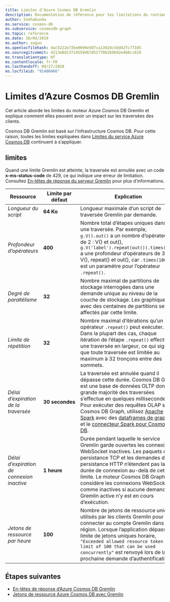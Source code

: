 ```yaml
---
title: Limites d’Azure Cosmos DB Gremlin
description: Documentation de référence pour les limitations du runtime du moteur de graphe
author: SnehaGunda
ms.service: cosmos-db
ms.subservice: cosmosdb-graph
ms.topic: reference
ms.date: 10/04/2019
ms.author: sngun
ms.openlocfilehash: 4ac5222e735e0699e507ca1392dc5dd42fc77105
ms.sourcegitcommit: 4313e0d13714559d67d51770b2b9b92e4b0cc629
ms.translationtype: HT
ms.contentlocale: fr-FR
ms.lasthandoff: 09/27/2020
ms.locfileid: "91400466"
---
```

# <a name="azure-cosmos-db-gremlin-limits"></a>Limites d’Azure Cosmos DB Gremlin
Cet article aborde les limites du moteur Azure Cosmos DB Gremlin et explique comment elles peuvent avoir un impact sur les traversées des clients.

Cosmos DB Gremlin est basé sur l’infrastructure Cosmos DB. Pour cette raison, toutes les limites expliquées dans [Limites du service Azure Cosmos DB](https://docs.microsoft.com/azure/cosmos-db/concepts-limits) continuent à s’appliquer.

## <a name="limits"></a>limites

Quand une limite Gremlin est atteinte, la traversée est annulée avec un code **x-ms-status-code** de 429, ce qui indique une erreur de limitation. Consultez [En-têtes de réponse du serveur Gremlin](gremlin-limits.md) pour plus d’informations.

**Ressource**    | **Limite par défaut** | **Explication**
--- | --- | ---
*Longueur du script* | **64 Ko** | Longueur maximale d’un script de traversée Gremlin par demande.
*Profondeur d’opérateurs* | **400** |  Nombre total d’étapes uniques dans une traversée. Par exemple, ```g.V().out()``` a un nombre d’opérateurs de 2 : V() et out(), ```g.V('label').repeat(out()).times(100)``` a une profondeur d’opérateurs de 3 : V(), repeat() et out(), car ```.times(100)``` est un paramètre pour l’opérateur ```.repeat()```.
*Degré de parallélisme* | **32** | Nombre maximal de partitions de stockage interrogées dans une demande unique au niveau de la couche de stockage. Les graphiques avec des centaines de partitions seront affectés par cette limite.
*Limite de répétition* | **32** | Nombre maximal d’itérations qu’un opérateur ```.repeat()``` peut exécuter. Dans la plupart des cas, chaque itération de l’étape ```.repeat()``` effectue une traversée en largeur, ce qui signifie que toute traversée est limitée au maximum à 32 tronçons entre des sommets.
*Délai d’expiration de la traversée* | **30 secondes** | La traversée est annulée quand il dépasse cette durée. Cosmos DB Graph est une base de données OLTP dont la grande majorité des traversées s’effectue en quelques millisecondes. Pour exécuter des requêtes OLAP sur Cosmos DB Graph, utilisez [Apache Spark](https://azure.microsoft.com/services/cosmos-db/) avec des [dataframes de graphe](https://spark.apache.org/docs/latest/sql-programming-guide.html#datasets-and-dataframes) et le [connecteur Spark pour Cosmos DB](https://github.com/Azure/azure-cosmosdb-spark).
*Délai d’expiration de connexion inactive* | **1 heure** | Durée pendant laquelle le service Gremlin garde ouvertes les connexions WebSocket inactives. Les paquets de persistance TCP et les demandes de persistance HTTP n’étendent pas la durée de connexion au-delà de cette limite. Le moteur Cosmos DB Graph considère les connexions WebSocket comme inactives si aucune demande Gremlin active n’y est en cours d’exécution.
*Jetons de ressource par heure* | **100** | Nombre de jetons de ressource uniques utilisés par les clients Gremlin pour se connecter au compte Gremlin dans une région. Lorsque l’application dépasse la limite de jetons uniques horaire, `"Exceeded allowed resource token limit of 100 that can be used concurrently"` est renvoyé lors de la prochaine demande d’authentification.

## <a name="next-steps"></a>Étapes suivantes
* [En-têtes de réponse d’Azure Cosmos DB Gremlin](gremlin-headers.md)
* [Jetons de ressource Azure Cosmos DB avec Gremlin](how-to-use-resource-tokens-gremlin.md)
